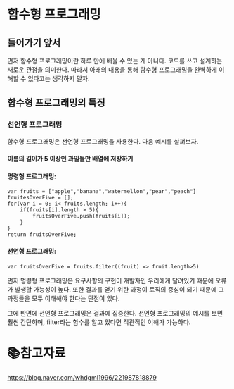 # 함수형 프로그래밍

## 들어가기 앞서

먼저 함수형 프로그래밍이란 하루 만에 배울 수 있는 게 아니다. 코드를 쓰고 설계하는 새로운 관점을 의미한다. 따라서 아래의 내용을 통해 함수형 프로그래밍을 완벽하게 이해할 수 있다고는 생각하지 말자.

## 함수형 프로그래밍의 특징

### 선언형 프로그래밍

함수형 프로그래밍은 선언형 프로그래밍을 사용한다. 다음 예시를 살펴보자.

#### 이름의 길이가 5 이상인 과일들만 배열에 저장하기 

#### 명령형 프로그래밍:

```
var fruits = ["apple","banana","watermellon","pear","peach"]
fruitesOverFive = [];
for(var i = 0; i< fruits.length; i++){
	if(fruits[i].length > 5){
    	fruitsOverFive.push(fruits[i]);
    }
}
return fruitsOverFive;
```

#### 선언형 프로그래밍:

```
var fruitsOverFive = fruits.filter((fruit) => fruit.length>5)
```

먼저 명령형 프로그래밍은 요구사항의 구현이 개발자인 우리에게 달려있기 때문에 오류가 발생할 가능성이 높다. 또한 결과를 얻기 위한 과정이 로직의 중심이 되기 때문에 그 과정들을 모두 이해해야 한다는 단점이 있다.

그에 반면에 선언형 프로그래밍은 결과에 집중한다. 선언형 프로그래밍의 예시를 보면 훨씬 간단하며, filter라는 함수를 알고 있다면 직관적인 이해가 가능하다.

# :books:참고자료

https://blog.naver.com/whdgml1996/221987818879